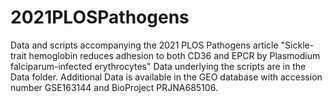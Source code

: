 # 2021PLOSPathogens
Data and scripts accompanying the 2021 PLOS Pathogens article "Sickle-trait hemoglobin reduces adhesion to both CD36 and EPCR by Plasmodium falciparum-infected erythrocytes"
Data underlying the scripts are in the Data folder. Additional Data is available in the GEO database with accession number GSE163144 and BioProject PRJNA685106.
